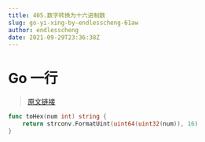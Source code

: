 ```yaml
---
title: 405.数字转换为十六进制数
slug: go-yi-xing-by-endlesscheng-61aw
author: endlesscheng
date: 2021-09-29T23:36:38Z
---
```

# Go 一行
 
> [原文链接](https://leetcode.cn/problems/convert-a-number-to-hexadecimal/solution/go-yi-xing-by-endlesscheng-61aw)
```go
func toHex(num int) string {
    return strconv.FormatUint(uint64(uint32(num)), 16)
}
```
